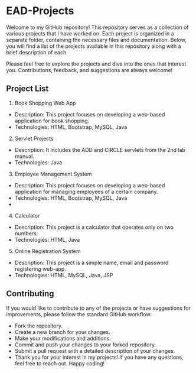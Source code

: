 # EAD-Projects

Welcome to my GitHub repository! This repository serves as a collection of various projects that I have worked on. Each project is organized in a separate folder, containing the necessary files and documentation. Below, you will find a list of the projects available in this repository along with a brief description of each.

Please feel free to explore the projects and dive into the ones that interest you. Contributions, feedback, and suggestions are always welcome!

## Project List
1. Book Shopping Web App

  - Description: This project focuses on developing a web-based application for book shopping.
  - Technologies: HTML, Bootstrap, MySQL, Java
  
2. Servlet Projects

  - Description: It includes the ADD and CIRCLE servlets from the 2nd lab manual.
  - Technologies: Java

3. Employee Management System
   
  - Description: This project focuses on developing a web-based application for managing employees of a certain company.
  - Technologies: HTML, Bootstrap, MySQL, Java
  - 
4. Calculator
   
  - Description: This project is a calculator that operates only on two numbers.
  - Technologies: HTML, Java

5. Online Registration System
   
  - Description: This project is a simple name, email and password registering web-app.
  - Technologies: HTML, MySQL, Java, JSP
    
## Contributing
If you would like to contribute to any of the projects or have suggestions for improvements, please follow the standard GitHub workflow:

- Fork the repository.
- Create a new branch for your changes.
- Make your modifications and additions.
- Commit and push your changes to your forked repository.
- Submit a pull request with a detailed description of your changes.
- Thank you for your interest in my projects! If you have any questions, feel free to reach out. Happy coding!
